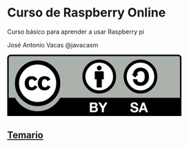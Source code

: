 # Curso de Raspberry Online

Curso básico para aprender a usar Raspberry pi

José Antonio Vacas @javacasm

![Licencia CC](./images/Licencia_CC_grande.png)


## [Temario](./temario.md)
